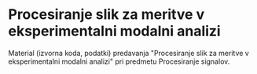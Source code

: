 # Procesiranje slik za meritve v eksperimentalni modalni analizi

Material (izvorna koda, podatki) predavanja "Procesiranje slik za meritve v eksperimentalni modalni analizi" pri predmetu Procesiranje signalov.
